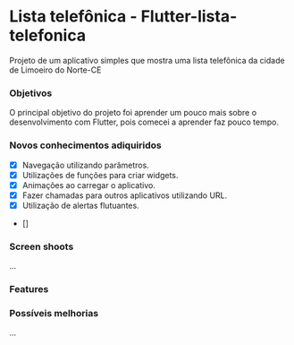 # Lista telefônica - Flutter-lista-telefonica
Projeto de um aplicativo simples que mostra uma lista telefônica da cidade de Limoeiro do Norte-CE 

### Objetivos
O principal objetivo do projeto foi aprender um pouco mais sobre o desenvolvimento com Flutter, pois comecei a aprender faz pouco tempo.

### Novos conhecimentos adiquiridos
- [X] Navegação utilizando parâmetros.
- [X] Utilizações de funções para criar widgets.
- [X] Animações ao carregar o aplicativo.
- [X] Fazer chamadas para outros aplicativos utilizando URL.
- [X] Utilização de alertas flutuantes.
- []

### Screen shoots
...

### Features

### Possíveis melhorias
...

